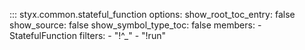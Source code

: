 ::: styx.common.stateful_function
    options:
        show_root_toc_entry: false
        show_source: false
        show_symbol_type_toc: false
        members:
            - StatefulFunction
        filters:
            - "!^_" 
            - "!run"
